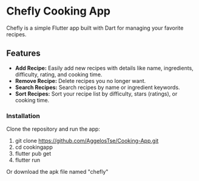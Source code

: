# Chefly Cooking App

Chefly is a simple Flutter app built with Dart for managing your favorite recipes.

## Features

- **Add Recipe:** Easily add new recipes with details like name, ingredients, difficulty, rating, and cooking time.
- **Remove Recipe:** Delete recipes you no longer want.
- **Search Recipes:** Search recipes by name or ingredient keywords.
- **Sort Recipes:** Sort your recipe list by difficulty, stars (ratings), or cooking time.

### Installation

Clone the repository and run the app:

  
  1) git clone https://github.com/AggelosTse/Cooking-App.git
  2) cd cookingapp
  3) flutter pub get
  4) flutter run


Or download the apk file named "chefly"
